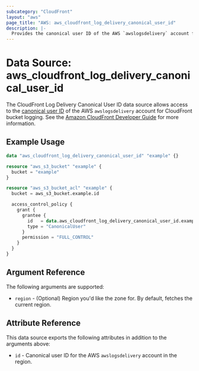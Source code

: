 ```yaml
---
subcategory: "CloudFront"
layout: "aws"
page_title: "AWS: aws_cloudfront_log_delivery_canonical_user_id"
description: |-
  Provides the canonical user ID of the AWS `awslogsdelivery` account for CloudFront bucket logging.
---
```


# Data Source: aws_cloudfront_log_delivery_canonical_user_id

The CloudFront Log Delivery Canonical User ID data source allows access to the [canonical user ID](http://docs.aws.amazon.com/general/latest/gr/acct-identifiers.html) of the AWS `awslogsdelivery` account for CloudFront bucket logging.
See the [Amazon CloudFront Developer Guide](https://docs.aws.amazon.com/AmazonCloudFront/latest/DeveloperGuide/AccessLogs.html) for more information.

## Example Usage

```terraform
data "aws_cloudfront_log_delivery_canonical_user_id" "example" {}

resource "aws_s3_bucket" "example" {
  bucket = "example"
}

resource "aws_s3_bucket_acl" "example" {
  bucket = aws_s3_bucket.example.id

  access_control_policy {
    grant {
      grantee {
        id   = data.aws_cloudfront_log_delivery_canonical_user_id.example.id
        type = "CanonicalUser"
      }
      permission = "FULL_CONTROL"
    }
  }
}
```

## Argument Reference

The following arguments are supported:

* `region` - (Optional) Region you'd like the zone for. By default, fetches the current region.

## Attribute Reference

This data source exports the following attributes in addition to the arguments above:

* `id` - Canonical user ID for the AWS `awslogsdelivery` account in the region.
